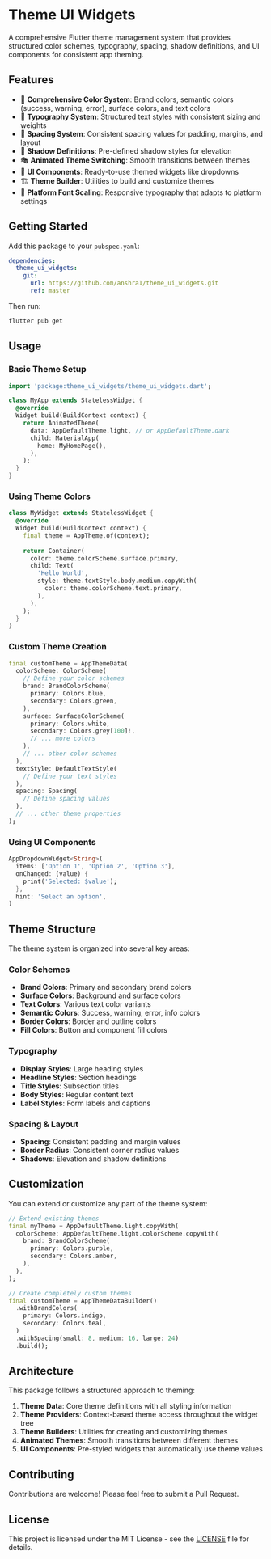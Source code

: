 # Theme UI Widgets

A comprehensive Flutter theme management system that provides structured color schemes, typography, spacing, shadow definitions, and UI components for consistent app theming.

## Features

- 🎨 **Comprehensive Color System**: Brand colors, semantic colors (success, warning, error), surface colors, and text colors
- 📝 **Typography System**: Structured text styles with consistent sizing and weights
- 📏 **Spacing System**: Consistent spacing values for padding, margins, and layout
- 🌟 **Shadow Definitions**: Pre-defined shadow styles for elevation
- 🎭 **Animated Theme Switching**: Smooth transitions between themes
- 🧩 **UI Components**: Ready-to-use themed widgets like dropdowns
- 🏗️ **Theme Builder**: Utilities to build and customize themes
- 📱 **Platform Font Scaling**: Responsive typography that adapts to platform settings

## Getting Started

Add this package to your `pubspec.yaml`:

```yaml
dependencies:
  theme_ui_widgets:
    git:
      url: https://github.com/anshra1/theme_ui_widgets.git
      ref: master
```

Then run:
```bash
flutter pub get
```

## Usage

### Basic Theme Setup

```dart
import 'package:theme_ui_widgets/theme_ui_widgets.dart';

class MyApp extends StatelessWidget {
  @override
  Widget build(BuildContext context) {
    return AnimatedTheme(
      data: AppDefaultTheme.light, // or AppDefaultTheme.dark
      child: MaterialApp(
        home: MyHomePage(),
      ),
    );
  }
}
```

### Using Theme Colors

```dart
class MyWidget extends StatelessWidget {
  @override
  Widget build(BuildContext context) {
    final theme = AppTheme.of(context);
    
    return Container(
      color: theme.colorScheme.surface.primary,
      child: Text(
        'Hello World',
        style: theme.textStyle.body.medium.copyWith(
          color: theme.colorScheme.text.primary,
        ),
      ),
    );
  }
}
```

### Custom Theme Creation

```dart
final customTheme = AppThemeData(
  colorScheme: ColorScheme(
    // Define your color schemes
    brand: BrandColorScheme(
      primary: Colors.blue,
      secondary: Colors.green,
    ),
    surface: SurfaceColorScheme(
      primary: Colors.white,
      secondary: Colors.grey[100]!,
      // ... more colors
    ),
    // ... other color schemes
  ),
  textStyle: DefaultTextStyle(
    // Define your text styles
  ),
  spacing: Spacing(
    // Define spacing values
  ),
  // ... other theme properties
);
```

### Using UI Components

```dart
AppDropdownWidget<String>(
  items: ['Option 1', 'Option 2', 'Option 3'],
  onChanged: (value) {
    print('Selected: $value');
  },
  hint: 'Select an option',
)
```

## Theme Structure

The theme system is organized into several key areas:

### Color Schemes

- **Brand Colors**: Primary and secondary brand colors
- **Surface Colors**: Background and surface colors
- **Text Colors**: Various text color variants
- **Semantic Colors**: Success, warning, error, info colors
- **Border Colors**: Border and outline colors
- **Fill Colors**: Button and component fill colors

### Typography

- **Display Styles**: Large heading styles
- **Headline Styles**: Section headings
- **Title Styles**: Subsection titles
- **Body Styles**: Regular content text
- **Label Styles**: Form labels and captions

### Spacing & Layout

- **Spacing**: Consistent padding and margin values
- **Border Radius**: Consistent corner radius values
- **Shadows**: Elevation and shadow definitions

## Customization

You can extend or customize any part of the theme system:

```dart
// Extend existing themes
final myTheme = AppDefaultTheme.light.copyWith(
  colorScheme: AppDefaultTheme.light.colorScheme.copyWith(
    brand: BrandColorScheme(
      primary: Colors.purple,
      secondary: Colors.amber,
    ),
  ),
);

// Create completely custom themes
final customTheme = AppThemeDataBuilder()
  .withBrandColors(
    primary: Colors.indigo,
    secondary: Colors.teal,
  )
  .withSpacing(small: 8, medium: 16, large: 24)
  .build();
```

## Architecture

This package follows a structured approach to theming:

1. **Theme Data**: Core theme definitions with all styling information
2. **Theme Providers**: Context-based theme access throughout the widget tree
3. **Theme Builders**: Utilities for creating and customizing themes
4. **Animated Themes**: Smooth transitions between different themes
5. **UI Components**: Pre-styled widgets that automatically use theme values

## Contributing

Contributions are welcome! Please feel free to submit a Pull Request.

## License

This project is licensed under the MIT License - see the [LICENSE](LICENSE) file for details.